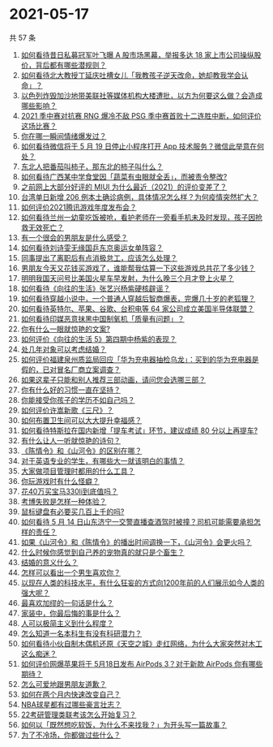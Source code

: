 # 2021-05-17

共 57 条

<!-- BEGIN -->
<!-- 最后更新时间 Mon May 17 2021 07:03:14 GMT+0800 (China Standard Time) -->

1. [如何看待昔日私募冠军叶飞曝 A 股市场黑幕，举报多达 18
   家上市公司操纵股价，背后都有哪些潜规则？](https://www.zhihu.com/question/459558051)
2. [如何看待北大教授丁延庆吐槽女儿「我教孩子逆天改命，她却教我学会认命」？](https://www.zhihu.com/question/459213529)
3. [以色列炸毁加沙地带美联社等媒体机构大楼遭批，以方为何要这么做？会造成哪些影响？](https://www.zhihu.com/question/459696493)
4. [2021 季中赛对抗赛 RNG 爆冷不敌 PSG
   季中赛首败十二连胜中断，如何评价这场比赛？](https://www.zhihu.com/question/459807055)
5. [你在哪一瞬间情绪爆发过？](https://www.zhihu.com/question/267660074)
6. [如何看待微信将于 5 月 19 日停止小程序打开 App
   技术服务？微信此举意在何处？](https://www.zhihu.com/question/459459278)
7. [东北人把番茄叫柿子，那东北的柿子叫什么？](https://www.zhihu.com/question/459057274)
8. [如何看待广西某中学食堂因「蔬菜有虫眼就全丢」，而被责令整改?](https://www.zhihu.com/question/459462929)
9. [之前网上大部分好评的 MIUI
   为什么最近（2021）的评价变差了？](https://www.zhihu.com/question/452169697)
10. [台湾单日新增 206
    例本土确诊病例，具体情况怎么样？为何疫情突然扩大？](https://www.zhihu.com/question/459736953)
11. [如何评价2021腾讯游戏年度发布会？](https://www.zhihu.com/question/459484973)
12. [如何看待兰州一幼童吃饭被呛，看护老师在一旁看手机未及时发现，孩子因抢救无效死亡？](https://www.zhihu.com/question/459515468)
13. [有一个很会的男朋友是什么感受？](https://www.zhihu.com/question/391872560)
14. [如何看待刘诗雯无缘国乒东京奥运女单阵容？](https://www.zhihu.com/question/459710437)
15. [同事提出了离职后有点消极怠工，应该怎么处理？](https://www.zhihu.com/question/434114178)
16. [男朋友今天又花钱买游戏了，谁能帮我估算一下这些游戏总共花了多少钱？](https://www.zhihu.com/question/453441147)
17. [明明我国天问号比美国火星车早发射，为什么晚三个月才登上火星？](https://www.zhihu.com/question/445286711)
18. [如何看待《向往的生活》张艺兴杨紫硬核辟谣？](https://www.zhihu.com/question/459521803)
19. [如何看待穿越小说中，一个普通人穿越后智商爆表，完爆几十岁的老狐狸？](https://www.zhihu.com/question/376857581)
20. [如何看待英特尔、苹果、谷歌、台积电等 64
    家公司成立美国半导体联盟？](https://www.zhihu.com/question/459482645)
21. [如何看待印媒恶意抹黑中国制氧机「质量有问题」？](https://www.zhihu.com/question/459700129)
22. [你有什么一眼就惊艳的文案?](https://www.zhihu.com/question/384142344)
23. [如何评价《向往的生活 5》第四期中杨紫的表现？](https://www.zhihu.com/question/459467558)
24. [处几年对象可以考虑结婚？](https://www.zhihu.com/question/450899653)
25. [如何评价福建泉州质监局回应「华为充电器抽检乌龙」：买到的华为充电器是假的，已对冒名厂商立案调查？](https://www.zhihu.com/question/459575426)
26. [如果这辈子只能和别人推荐三部动画，请问您会选哪三部？](https://www.zhihu.com/question/459632635)
27. [你有什么好的习惯一直在坚持？](https://www.zhihu.com/question/435012841)
28. [你能接受你孩子的学历不如自己吗？](https://www.zhihu.com/question/458655662)
29. [如何评价许嵩新歌《三尺》？](https://www.zhihu.com/question/459309963)
30. [如何布置卫生间可以大大提升幸福感？](https://www.zhihu.com/question/453988104)
31. [如何看待特斯拉在国内新增「提车考试」环节，建议成绩 80
    分以上再提车?](https://www.zhihu.com/question/459595338)
32. [有什么让人一听就惊艳的诗句？](https://www.zhihu.com/question/457061535)
33. [《陈情令》和《山河令》的区别在哪？](https://www.zhihu.com/question/452003910)
34. [对于英语专业的学生，有哪些大一就该明白的事情？](https://www.zhihu.com/question/420512758)
35. [大家做项目管理时都用的什么工具？](https://www.zhihu.com/question/38813402)
36. [你玩游戏时有什么怪癖？](https://www.zhihu.com/question/36169913)
37. [花40万买宝马330li到底值吗？](https://www.zhihu.com/question/459431704)
38. [考博失败是怎样一种体验？](https://www.zhihu.com/question/55449969)
39. [鼠标键盘有必要买几百上千的吗?](https://www.zhihu.com/question/459346809)
40. [如何看待 5 月 14
    日山东济宁一交警直播查酒驾时被撞？司机可能需要承担怎样的责任？](https://www.zhihu.com/question/459588410)
41. [如果《山河令》和《陈情令》的播出时间调换一下，《山河令》会更火吗？](https://www.zhihu.com/question/459250772)
42. [什么时候你感觉到自己养的宠物真的就只是个畜生？](https://www.zhihu.com/question/344278401)
43. [结婚的意义什么？](https://www.zhihu.com/question/458425888)
44. [怎样可以看出一个男生喜欢你？](https://www.zhihu.com/question/457257289)
45. [以现在人类的科技水平，有什么狂妄的方式向1200年前的人们展示如今人类的强大呢？](https://www.zhihu.com/question/456628031)
46. [最喜欢加缪的一句话是什么？](https://www.zhihu.com/question/318208674)
47. [家装中，你最后悔的事是什么？](https://www.zhihu.com/question/56054068)
48. [人可以极简主义到什么程度？](https://www.zhihu.com/question/313020218)
49. [怎么知道一名本科生有没有科研潜力？](https://www.zhihu.com/question/458786106)
50. [如何看待小伙自制木偶机还原《天空之城》走红网络，为什么大家突然对木工这么痴迷？](https://www.zhihu.com/question/459454868)
51. [如何评价网爆苹果将于 5月18日发布 AirPods 3？对于新款 AirPods
    你有哪些期待？](https://www.zhihu.com/question/459436442)
52. [怎么可爱地跟男朋友道歉？](https://www.zhihu.com/question/383772587)
53. [如何在两个月内快速改变自己？](https://www.zhihu.com/question/451986493)
54. [NBA球星都有过哪些豪言壮志？](https://www.zhihu.com/question/459318880)
55. [22考研管理类联考该怎么开始复习？](https://www.zhihu.com/question/428880602)
56. [如何以「既然想吃软饭，为什么不来找我？」为开头写一篇故事？](https://www.zhihu.com/question/454056791)
57. [为了不冷场，你都做过些什么？](https://www.zhihu.com/question/458658699)

<!-- END -->
